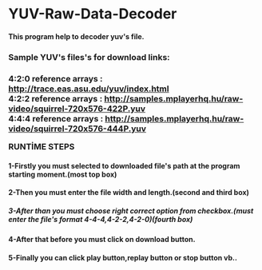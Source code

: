 # YUV-Raw-Data-Decoder
<h4>This program help to decoder yuv's file.<h4> 
  
<h3>Sample YUV's files's for download links:<h3>  
  
4:2:0  reference arrays : http://trace.eas.asu.edu/yuv/index.html  
4:2:2 reference arrays : http://samples.mplayerhq.hu/raw-video/squirrel-720x576-422P.yuv  
4:4:4 reference arrays : http://samples.mplayerhq.hu/raw-video/squirrel-720x576-444P.yuv
  
RUNTİME STEPS
<h4>1-Firstly you must selected to downloaded file's path at the program starting moment.(most top box)<h4>  
<h4>2-Then you must enter the file width and length.(second and third box)<h>  
<h5>3-After than you must choose right correct option from checkbox.(must enter the file's format 4-4-4,4-2-2,4-2-0)(fourth box)<h5>  
<h4>4-After that before you must click on download button.<h4>  
<h4>5-Finally you can click play button,replay button or stop button vb..<h4>  
